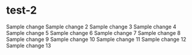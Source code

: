 # test-2
Sample change
Sample change 2
Sample change 3
Sample change 4
Sample change 5
Sample change 6
Sample change 7
Sample change 8
Sample change 9
Sample change 10
Sample change 11
Sample change 12
Sample change 13
